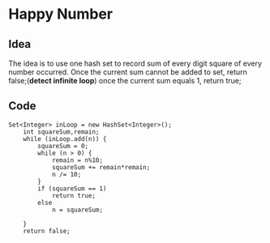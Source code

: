 # Happy Number

## Idea

The idea is to use one hash set to record sum of every digit square of every number occurred. Once the current sum cannot be added to set, return false;\(**detect infinite loop**\) once the current sum equals 1, return true;

## Code

```text
Set<Integer> inLoop = new HashSet<Integer>();
    int squareSum,remain;
    while (inLoop.add(n)) {
        squareSum = 0;
        while (n > 0) {
            remain = n%10;
            squareSum += remain*remain;
            n /= 10;
        }
        if (squareSum == 1)
            return true;
        else
            n = squareSum;

    }
    return false;
```


